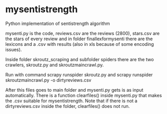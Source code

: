 # mysentistrength
Python implementation of sentistrength algorithm


mysenti.py is the code, reviews.csv are the reviews (2800), stars.csv are the stars of every review and in folder finallexformysenti there are the lexicons and a .csv with results (also in xls because of some encoding issues).


Inside folder skroutz_scraping and subfolder spiders there are the two crawlers, skroutz.py and skroutzmaincrawl.py.

Run with command 
scrapy runspider skroutz.py
and
scrapy runspider skroutzmaincrawl.py -o dirtyreviews.csv

After this files goes to main folder and mysenti.py gets is as input automatically. There is a function clearfiles() inside mysenti.py that makes the .csv suitable for mysentistrength. Note that if there is not a dirtyreviews.csv inside the folder, clearfiles() does not run.
